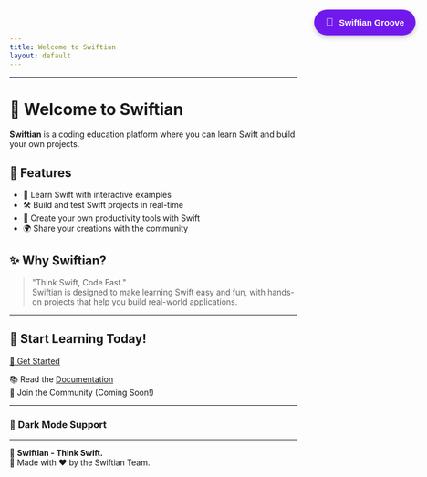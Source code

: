 ```yaml
---
title: Welcome to Swiftian
layout: default
---
```


<!-- Persistent Music Player -->
<iframe src="/Swiftian/player.html" id="music-iframe" style="display: none;"></iframe>


<style>
/* Floating Music Button */
#music-button {
    position: fixed;
    top: 20px;
    right: 20px;
    background: rgba(98, 0, 234, 0.9);
    color: white;
    border: none;
    padding: 12px 20px;
    font-size: 15px;
    font-weight: bold;
    cursor: pointer;
    border-radius: 25px;
    display: flex;
    align-items: center;
    gap: 10px;
    box-shadow: 0px 4px 8px rgba(0, 0, 0, 0.2);
    transition: all 0.3s ease;
    z-index: 1000;
}

#music-button:hover {
    background: rgba(55, 0, 179, 0.9);
    transform: scale(1.05);
}

/* Loop Active Style */
#music-button.loop-active {
    background: rgba(255, 152, 0, 0.9);
}

#music-icon {
    font-size: 18px;
}
</style>

<!-- Floating Music Button -->
<button id="music-button">
    <span id="music-icon">🎵</span> <span id="music-label">Swiftian Groove</span>
</button>

<script>
document.addEventListener("DOMContentLoaded", function() {
    const musicButton = document.getElementById("music-button");
    const musicFrame = document.getElementById("music-iframe").contentWindow;
    
    let isPlaying = false;

    // Play/Pause Toggle
    musicButton.addEventListener("click", function() {
        if (isPlaying) {
            musicFrame.postMessage("pause", "*");
            musicButton.innerHTML = "🎵 Swiftian Groove";
        } else {
            musicFrame.postMessage("play", "*");
            musicButton.innerHTML = "⏸ Swiftian Groove";
        }
        isPlaying = !isPlaying;
    });

    // Ensure iframe music remains persistent
    window.addEventListener("message", function(event) {
        if (event.data === "playing") isPlaying = true;
        if (event.data === "paused") isPlaying = false;
    });
});
</script>

---

# 🚀 Welcome to Swiftian

**Swiftian** is a coding education platform where you can learn Swift and build your own projects.

## 🌟 Features
- 📖 Learn Swift with interactive examples
- 🛠️ Build and test Swift projects in real-time
- 🎨 Create your own productivity tools with Swift
- 🌍 Share your creations with the community

## ✨ Why Swiftian?
> "Think Swift, Code Fast."  
Swiftian is designed to make learning Swift easy and fun, with hands-on projects that help you build real-world applications.

---

## 📌 Start Learning Today!
[🚀 Get Started](https://swiftian.com/get-started)

📚 Read the [Documentation](https://swiftian.com/docs)  
💬 Join the Community (Coming Soon!)  

---

### 🎨 **Dark Mode Support**
<style>
@media (prefers-color-scheme: dark) {
  body {
    background-color: #121212;
    color: #ffffff;
  }
  a {
    color: #bb86fc;
  }
}
</style>

---

🔹 **Swiftian - Think Swift.**  
📌 Made with ❤️ by the Swiftian Team.
